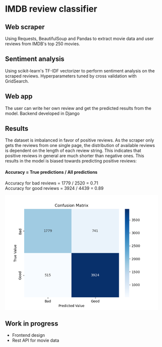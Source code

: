 # IMDB review classifier

## Web scraper
Using Requests, BeautifulSoup and Pandas to extract movie data and user reviews from IMDB's top 250 movies.

## Sentiment analysis
Using scikit-learn's TF-IDF vectorizer to perform sentiment analysis on the scraped reviews. Hyperparameters tuned by cross validation with GridSearch. 

## Web app
The user can write her own review and get the predicted results from the model. Backend developed in Django

## Results
The dataset is imbalanced in favor of positive reviews. As the scraper only gets the reviews from one single page, the distribution of available reviews is dependent on the length of each review string. This indicates that positive reviews in general are much shorter than negative ones. This results in the model is biased towards predicting positive reviews:

#### Accuracy = True predictions / All predictions
Accuracy for bad reviews = 1779 / 2520 = 0.71 <br>
Accuracy for good reviews = 3924 / 4439 = 0.89

![Confuson Matrix](model/results/ConfusionMatrix.png "Confusion Matrix")

## Work in progress
<ul> 
    <li> Frontend design </li>
    <li> Rest API for movie data </li>


